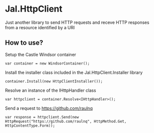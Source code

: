 # Jal.HttpClient
Just another library to send HTTP requests and receve HTTP responses from a resource identified by a URI

## How to use?

Setup the Castle Windsor container

    var container = new WindsorContainer();
	
Install the installer class included in the Jal.HttpClient.Installer library

    container.Install(new HttpClientInstaller());
				
Resolve an instance of the IHttpHandler class

    var httpclient = container.Resolve<IHttpHandler>();
	
Send a request to https://github.com/raulnq

    var response = httpclient.Send(new HttpRequest("https://github.com/raulnq", HttpMethod.Get, HttpContentType.Form));
